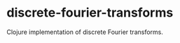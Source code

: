 discrete-fourier-transforms
===========================

Clojure implementation of discrete Fourier transforms.
